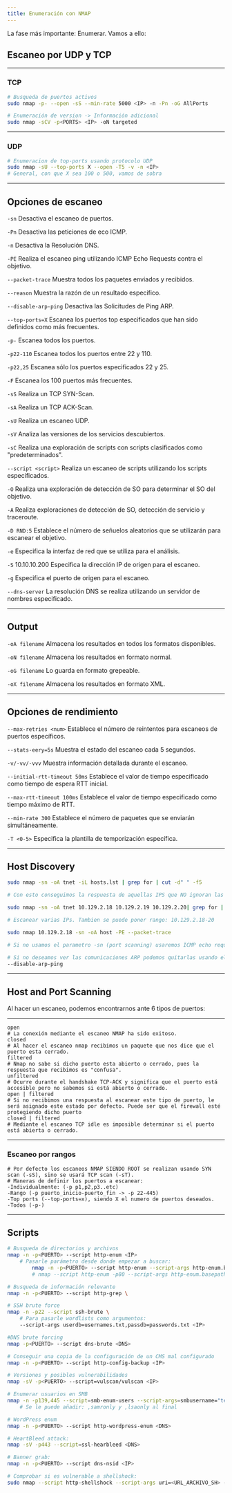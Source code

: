 ```yaml
---
title: Enumeración con NMAP 
---
```

La fase más importante: Enumerar.
Vamos a ello:

## Escaneo por UDP y TCP

-------

### TCP

``` bash
# Busqueda de puertos activos
sudo nmap -p- --open -sS --min-rate 5000 <IP> -n -Pn -oG AllPorts

# Enumeración de version -> Información adicional
sudo nmap -sCV -p<PORTS> <IP> -oN targeted
```

------

### UDP

``` bash
# Enumeracion de top-ports usando protocolo UDP
sudo nmap -sU --top-ports X --open -T5 -v -n <IP>
# General, con que X sea 100 o 500, vamos de sobra
```

------

## Opciones de escaneo

`-sn` Desactiva el escaneo de puertos.

`-Pn` Desactiva las peticiones de eco ICMP.

`-n` Desactiva la Resolución DNS.

`-PE` Realiza el escaneo ping utilizando ICMP Echo Requests contra el objetivo.

`--packet-trace` Muestra todos los paquetes enviados y recibidos.

`--reason` Muestra la razón de un resultado específico.

`--disable-arp-ping` Desactiva las Solicitudes de Ping ARP.

`--top-ports=X` Escanea los puertos top especificados que han sido definidos como más frecuentes.

`-p-` Escanea todos los puertos.

`-p22-110` Escanea todos los puertos entre 22 y 110.

`-p22,25` Escanea sólo los puertos especificados 22 y 25.

`-F` Escanea los 100 puertos más frecuentes.

`-sS` Realiza un TCP SYN-Scan.

`-sA` Realiza un TCP ACK-Scan.

`-sU` Realiza un escaneo UDP.

`-sV` Analiza las versiones de los servicios descubiertos.

`-sC` Realiza una exploración de scripts con scripts clasificados como "predeterminados".

`--script <script>` Realiza un escaneo de scripts utilizando los scripts especificados.

`-O` Realiza una exploración de detección de SO para determinar el SO del objetivo.

`-A` Realiza exploraciones de detección de SO, detección de servicio y traceroute.

`-D RND:5` Establece el número de señuelos aleatorios que se utilizarán para escanear el objetivo.

`-e` Especifica la interfaz de red que se utiliza para el análisis.

`-S` 10.10.10.200 Especifica la dirección IP de origen para el escaneo.

`-g` Especifica el puerto de origen para el escaneo.

`--dns-server` La resolución DNS se realiza utilizando un servidor de nombres especificado.

--------

## Output

`-oA filename` Almacena los resultados en todos los formatos disponibles.

`-oN filename` Almacena los resultados en formato normal.

`-oG filename` Lo guarda en formato grepeable.

`-oX filename` Almacena los resultados en formato XML.

----

## Opciones de rendimiento

`--max-retries <num>` Establece el número de reintentos para escaneos de puertos específicos.

`--stats-eery=5s` Muestra el estado del escaneo cada 5 segundos.

`-v/-vv/-vvv` Muestra información detallada durante el escaneo.

`--initial-rtt-timeout 50ms` Establece el valor de tiempo especificado como tiempo de espera RTT inicial.

`--max-rtt-timeout 100ms` Establece el valor de tiempo especificado como tiempo máximo de RTT.

`--min-rate 300` Establece el número de paquetes que se enviarán simultáneamente.

`-T <0-5>` Especifica la plantilla de temporización específica.

----


## Host Discovery

``` bash
sudo nmap -sn -oA tnet -iL hosts.lst | grep for | cut -d" " -f5

# Con esto conseguimos la respuesta de aquellas IPS que NO ignoran las ICMP echo requests debido a la configuracion del Firewall

sudo nmap -sn -oA tnet 10.129.2.18 10.129.2.19 10.129.2.20| grep for | cut -d " " -f5

# Escanear varias IPs. Tambien se puede poner rango: 10.129.2.18-20
```

``` bash
sudo nmap 10.129.2.18 -sn -oA host -PE --packet-trace 

# Si no usamos el parametro -sn (port scanning) usaremos ICMP echo requests scans por defecto (-PE), por que nos comunicaremos mediante pings y respuestas ARP-ARP reply, por lo que hemos de usar el parametro --packet-trace para confirmar la comunicacion con los puertos. 

# Si no deseamos ver las comunicaciones ARP podemos quitarlas usando el paratmetro
--disable-arp-ping
```

-----

## Host and Port Scanning

Al hacer un escaneo, podemos encontrarnos ante 6 tipos de puertos:

-----


```
open 
# La conexión mediante el escaneo NMAP ha sido exitoso.
closed 
# Al hacer el escaneo nmap recibimos un paquete que nos dice que el puerto esta cerrado.
filtered 
# Nmap no sabe si dicho puerto esta abierto o cerrado, pues la respuesta que recibimos es "confusa".
unfiltered
# Ocurre durante el handshake TCP-ACK y significa que el puerto está accesible pero no sabemos si está abierto o cerrado.
open | filtered 
# Si no recibimos una respuesta al escanear este tipo de puerto, le será asignado este estado por defecto. Puede ser que el firewall esté protegiendo dicho puerto
closed | filtered 
# Mediante el escaneo TCP idle es imposible determinar si el puerto está abierta o cerrado.
```

-----

### Escaneo por rangos


```
# Por defecto los escaneos NMAP SIENDO ROOT se realizan usando SYN scan (-sS), sino se usará TCP scan (-sT). 
# Maneras de definir los puertos a escanear:
-Individualmente: (-p p1,p2,p3..etc)
-Rango (-p puerto_inicio-puerto_fin -> -p 22-445)
-Top ports (--top-ports=x), siendo X el numero de puertos deseados.
-Todos (-p-)
```

-----

## Scripts

``` bash
# Busqueda de directorios y archivos
nmap -n -p<PUERTO> --script http-enum <IP>
    # Pasarle parámetro desde donde empezar a buscar:
        nmap -n -p<PUERTO> --script http-enum --script-args http-enum.basepath=<PATH> <IP>
        # nmap --script http-enum -p80 --script-args http-enum.basepath='/test.html' 10.129.95.174

# Busqueda de información relevante
nmap -n -p<PUERTO> --script http-grep \

# SSH brute force
nmap -n -p22 --script ssh-brute \
    # Para pasarle wordlists como argumentos: 
    --script-args userdb=usernames.txt,passdb=passwords.txt <IP>

#DNS brute forcing
nmap -p<PUERTO> --script dns-brute <DNS>

# Conseguir una copia de la configuración de un CMS mal configurado
nmap -n -p<PUERTO> --script http-config-backup <IP>

# Versiones y posibles vulnerabilidades
nmap -sV -p<PUERTO> --script=vulscan/vulscan <IP>

# Enumerar usuarios en SMB
nmap -n -p139,445 --script=smb-enum-users --script-args=smbusername="test",\ smbpassword="test123" <IP>
    # Se le puede añadir: ,samronly y ,lsaonly al final 

# WordPress enum
nmap -n -p<PUERTO> --script http-wordpress-enum <DNS>

# HeartBleed attack:
nmap -sV -p443 --script=ssl-hearbleed <DNS>

# Banner grab:
nmap -n -p<PUERTO> --script dns-nsid <IP>

# Comprobar si es vulnerable a shellshock:
sudo nmap --script http-shellshock --script-args uri=<URL_ARCHIVO_SH> -p80 <IP>
```